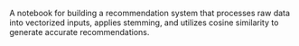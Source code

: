 A notebook for building a recommendation system that processes raw data into vectorized inputs, applies stemming, and utilizes cosine similarity to generate accurate recommendations.
